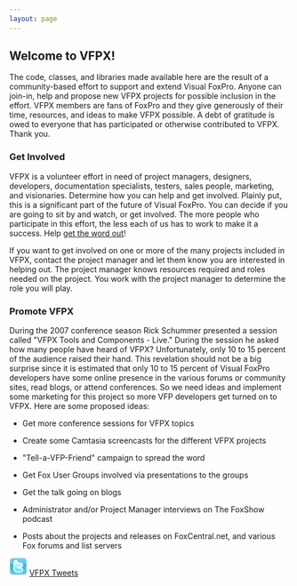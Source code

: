 ```yaml
---
layout: page
---
```


## Welcome to VFPX!

The code, classes, and libraries made available here are the result of a community-based effort to support and extend Visual FoxPro. Anyone can join-in, help and propose new VFPX projects for possible inclusion in the effort. VFPX members are fans of FoxPro and they give generously of their time, resources, and ideas to make VFPX possible. A debt of gratitude is owed to everyone that has participated or otherwise contributed to VFPX. Thank you.

### Get Involved

VFPX is a volunteer effort in need of project managers, designers, developers, documentation specialists, testers, sales people, marketing, and visionaries. Determine how you can help and get involved. Plainly put, this is a significant part of the future of Visual FoxPro. You can decide if you are going to sit by and watch, or get involved. The more people who participate in this effort, the less each of us has to work to make it a success. Help [get the word out](/promote/index.html)!  

If you want to get involved on one or more of the many projects included in VFPX, contact the project manager and let them know you are interested in helping out. The project manager knows resources required and roles needed on the project. You work with the project manager to determine the role you will play.

### Promote VFPX

During the 2007 conference season Rick Schummer presented a session called "VFPX Tools and Components - Live." During the session he asked how many people have heard of VFPX? Unfortunately, only 10 to 15 percent of the audience raised their hand. This revelation should not be a big surprise since it is estimated that only 10 to 15 percent of Visual FoxPro developers have some online presence in the various forums or community sites, read blogs, or attend conferences. So we need ideas and implement some marketing for this project so more VFP developers get turned on to VFPX. Here are some proposed ideas:

* Get more conference sessions for VFPX topics

* Create some Camtasia screencasts for the different VFPX projects

* "Tell-a-VFP-Friend" campaign to spread the word

* Get Fox User Groups involved via presentations to the groups

* Get the talk going on blogs

* Administrator and/or Project Manager interviews on The FoxShow podcast

* Posts about the projects and releases on FoxCentral.net, and various Fox forums and list servers

![tweet.png](/images/tweet.png) <a href="https://twitter.com/vfpx" target="_blank">VFPX Tweets</a>
